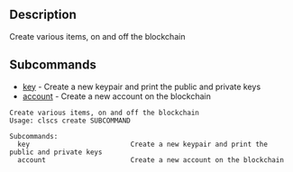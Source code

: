 ## Description
Create various items, on and off the blockchain

## Subcommands
- [key](key)  -  Create a new keypair and print the public and private keys
- [account](account) - Create a new account on the blockchain

```console
Create various items, on and off the blockchain
Usage: clscs create SUBCOMMAND

Subcommands:
  key                         Create a new keypair and print the public and private keys
  account                     Create a new account on the blockchain
```
